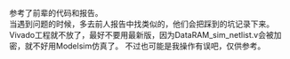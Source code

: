 参考了前辈的代码和报告。  
当遇到问题的时候，多去前人报告中找类似的，他们会把踩到的坑记录下来。  
Vivado工程就不放了，最好不要用最新版，因为DataRAM_sim_netlist.v会被加密，就不好用Modelsim仿真了。
不过也可能是我操作有误吧，仅供参考。
